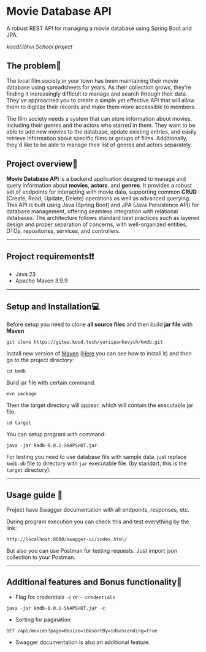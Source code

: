 # Movie Database API
A robust REST API for managing a movie database using Spring Boot and JPA.

*kood/Jõhvi School project*
## The problem👀
The local film society in your town has been maintaining their movie database using spreadsheets for years. As their collection grows, they're finding it increasingly difficult to manage and search through their data. They've approached you to create a simple yet effective API that will allow them to digitize their records and make them more accessible to members.

The film society needs a system that can store information about movies, including their genres and the actors who starred in them. They want to be able to add new movies to the database, update existing entries, and easily retrieve information about specific films or groups of films. Additionally, they'd like to be able to manage their list of genres and actors separately.
## Project overview🚄
**Movie Database API** is a backend application designed to manage and query information about **movies**, **actors**, and **genres**. It provides a robust set of endpoints for interacting with movie data, supporting common **CRUD** (Create, Read, Update, Delete) operations as well as advanced querying. This API is built using Java (Spring Boot) and JPA (Java Persistence API) for database management, offering seamless integration with relational databases. The architecture follows standard best practices such as layered design and proper separation of concerns, with well-organized entities, DTOs, repositories, services, and controllers.

---
## Project requirements❗❗
- Java 23
- Apache Maven 3.9.9
---
## Setup and Installation💻
Before setup you need to clone **all source files** and then build **jar file** with **Maven**

`git clone https://gitea.kood.tech/yuriipankevych/kmdb.git`

Install new version of [Maven](https://maven.apache.org/download.cgi) ([Here](https://maven.apache.org/install.html) you can see how to install it) and then go to the project directory:

`cd kmdb`

Build jar file with certain command:

`mvn package`

Then the target directory will appear, which will contain the executable jar file.

`cd target`

You can setup program with command:

`java -jar kmdb-0.0.1-SNAPSHOT.jar`

For testing you need to use database file with sample data, just replace `kmdb.db` file to directory with `jar` executable file. (by standart, this is the `target` directory). 

---
## Usage guide 🔑
Project have Swagger documentation with all endpoints, responses, etc. 

During program execution you can check this and test everything by the link:

`http://localhost:8080/swagger-ui/index.html/`

But also you can use Postman for testing requests. Just import json collection to your Postman.

---
## Additional features and Bonus functionality🎃
- Flag for credentials `-c` or `--credentials`

`java -jar kmdb-0.0.1-SNAPSHOT.jar -c`

- Sorting for pagination

`GET /api/movies?page=0&size=10&sortBy=id&ascending=true`

- Swagger documentation is also an additional feature.
